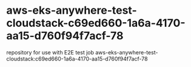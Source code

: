 # aws-eks-anywhere-test-cloudstack-c69ed660-1a6a-4170-aa15-d760f94f7acf-78
repository for use with E2E test job aws-eks-anywhere-test-cloudstack:c69ed660-1a6a-4170-aa15-d760f94f7acf-78
